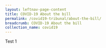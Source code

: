 ```yaml
---
layout: leftnav-page-content
title: COVID-19 About the bill
permalink: /covid19-tribunal/about-the-bill/
breadcrumb: COVID-19 About the bill
collection_name: covid19
---
```

Test 1

